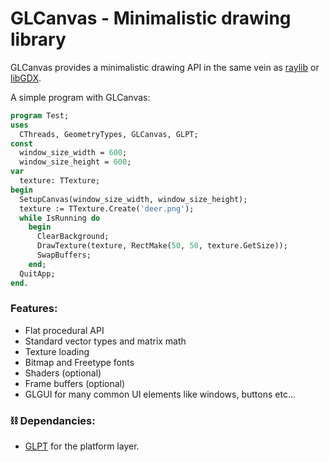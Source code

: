 # GLCanvas - Minimalistic drawing library

GLCanvas provides a minimalistic drawing API in the same vein as [raylib](https://www.raylib.com) or [libGDX](https://libgdx.badlogicgames.com).

A simple program with GLCanvas:

```pascal
program Test;
uses
  CThreads, GeometryTypes, GLCanvas, GLPT;
const
  window_size_width = 600;
  window_size_height = 600;
var
  texture: TTexture;
begin
  SetupCanvas(window_size_width, window_size_height);
  texture := TTexture.Create('deer.png');
  while IsRunning do
    begin
      ClearBackground;
      DrawTexture(texture, RectMake(50, 50, texture.GetSize));
      SwapBuffers;
    end;
  QuitApp;
end.
```

### Features:

 - Flat procedural API
 - Standard vector types and matrix math
 - Texture loading
 - Bitmap and Freetype fonts
 - Shaders (optional)
 - Frame buffers (optional)
 - GLGUI for many common UI elements like windows, buttons etc...

### ⛓ Dependancies:

 - [GLPT](https://github.com/genericptr/GLPT) for the platform layer.